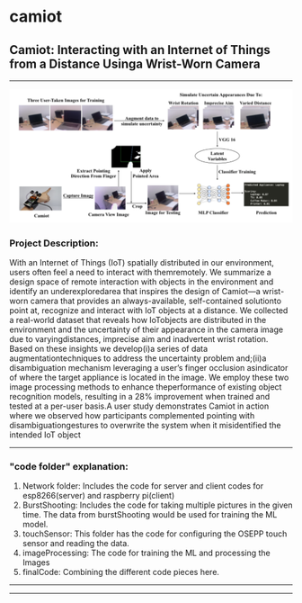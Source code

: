 # camiot

## Camiot: Interacting with an Internet of Things from a Distance Usinga Wrist-Worn Camera
***
![CamIoT overview](camIoTOverview.png)
### Project Description:

With an Internet of Things (IoT) spatially distributed in our environment, users often feel a need to interact with themremotely. We summarize a design space of remote interaction with objects in the environment and identify an underexploredarea that inspires the design of Camiot—a wrist-worn camera that provides an always-available, self-contained solutionto point at, recognize and interact with IoT objects at a distance. We collected a real-world dataset that reveals how IoTobjects are distributed in the environment and the uncertainty of their appearance in the camera image due to varyingdistances, imprecise aim and inadvertent wrist rotation. Based on these insights we develop(i)a series of data augmentationtechniques to address the uncertainty problem and;(ii)a disambiguation mechanism leveraging a user’s finger occlusion asindicator of where the target appliance is located in the image. We employ these two image processing methods to enhance theperformance of existing object recognition models, resulting in a 28% improvement when trained and tested at a per-user basis.A user study demonstrates Camiot in action where we observed how participants complemented pointing with disambiguationgestures to overwrite the system when it misidentified the intended IoT object

***

### "code folder" explanation:
1.  Network folder:  Includes the code for server and client codes for esp8266(server) and raspberry pi(client) 
2. BurstShooting: Includes the code for taking multiple pictures in the given time. The data from burstShooting would be used for training the ML model.
3. touchSensor: This folder has the code for configuring the OSEPP touch sensor and reading the data. 
4. imageProcessing: The code for training the ML and processing the Images
5. finalCode: Combining the different code pieces here. 


***
---



